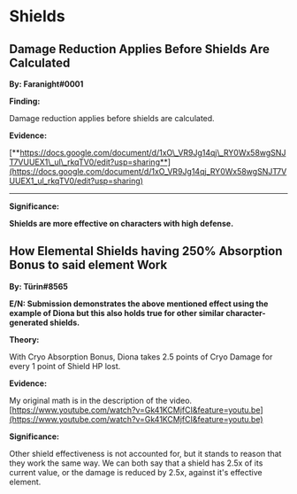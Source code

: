 # Shields

## **Damage Reduction Applies Before Shields Are Calculated**

**By: Faranight\#0001**

**Finding:**

Damage reduction applies before shields are calculated.  


**Evidence:** 

[**https://docs.google.com/document/d/1xO\_VR9Jg14qj\_RY0Wx58wgSNJT7VUUEX1\_ul\_rkqTV0/edit?usp=sharing**](https://docs.google.com/document/d/1xO_VR9Jg14qj_RY0Wx58wgSNJT7VUUEX1_ul_rkqTV0/edit?usp=sharing)   
****

**Significance:**

**Shields are more effective on characters with high defense.**  


## **How Elemental Shields having 250% Absorption Bonus to said element Work**

**By: Türin\#8565**

**E/N: Submission demonstrates the above mentioned effect using the example of Diona but this also holds true for other similar character-generated shields.**  

**Theory:**

With Cryo Absorption Bonus, Diona takes 2.5 points of Cryo Damage for every 1 point of Shield HP lost.  

**Evidence:** 

My original math is in the description of the video. [https://www.youtube.com/watch?v=Gk41KCMjfCI&feature=youtu.be](https://www.youtube.com/watch?v=Gk41KCMjfCI&feature=youtu.be) 

**Significance:** 
  
Other shield effectiveness is not accounted for, but it stands to reason that they work the same way. We can both say that a shield has 2.5x of its current value, or the damage is reduced by 2.5x, against it's effective element.
